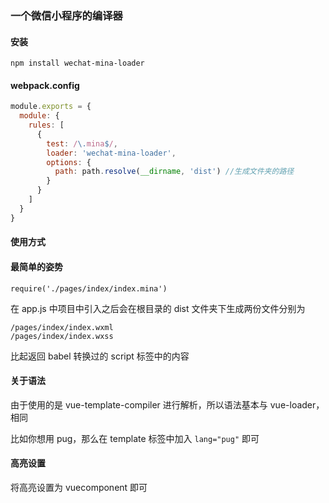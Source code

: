 ### 一个微信小程序的编译器

#### 安装
```
npm install wechat-mina-loader

```

#### webpack.config
```javascript
module.exports = {
  module: {
    rules: [
      {
        test: /\.mina$/,
        loader: 'wechat-mina-loader',
        options: {
          path: path.resolve(__dirname, 'dist') //生成文件夹的路径
        }
      }
    ]
  }
}
```

#### 使用方式

#### 最简单的姿势



```
require('./pages/index/index.mina')
```
在 app.js 中项目中引入之后会在根目录的 dist 文件夹下生成两份文件分别为 


```
/pages/index/index.wxml
/pages/index/index.wxss

```

比起返回 babel 转换过的 script 标签中的内容

#### 关于语法
由于使用的是 vue-template-compiler 进行解析，所以语法基本与 vue-loader，相同

比如你想用 pug，那么在 template 标签中加入 `lang="pug"` 即可


#### 高亮设置

将高亮设置为 vuecomponent 即可


